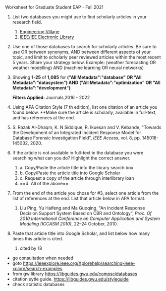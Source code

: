 Worksheet for Graduate Student EAP - Fall 2021

1. List two databases you might use to find scholarly articles in your research field. 

   1. [Engineering Village](http://proxygw.wrlc.org/login?url=https://www.engineeringvillage.com/search/quick.url)
   2. [IEEE/IEE Electronic Library](http://proxygw.wrlc.org/login?url=http://www.ieee.org/ieeexplore/)

2.  Use one of those databases to search for scholarly articles. Be sure to use OR between synonyms, AND between different aspects of your topic, and limit to scholarly peer reviewed articles within the most recent 5 years. Share your strategy below. Example: (weather forecasting OR weather modelling) AND (machine learning OR neural networks) 

   1. Showing **1-25** of **1,085** for **("All Metadata":"database" OR "All Metadata":"datasystem") AND ("All Metadata":"optimization" OR "All Metadata":"development")**

       **Filters Applied:** Journals,2016 - 2022

3.  Using APA Citation Style (7 th edition), list one citation of an article you found below. **Make sure the article is scholarly, available in full-text, and has references at the end. 

   1. S. Razak Al-Dhaqm, K. N Siddique, R. Ikuesan and V. Kebande, "Towards the Development of an Integrated Incident Response Model for Database Forensic Investigation Field", *IEEE Access*, vol. 8, pp. 145018-145032, 2020.

4. If the article is not available in full-text in the database you were searching what can you do? Highlight the correct answer. 

   1. a. Copy/Paste the article title into the library search box 
   2. b. Copy/Paste the article title into Google Scholar 
   3. c. Request a copy of the article through interlibrary loan 
   4. ==d. All of the above==

5. From the end of the article you chose for #3, select one article from the list of references at the end. List that article below in APA format. 

   1. Liu Ping, Yu Haifeng and Ma Guoqing, "An Incident Response Decision Support System Based on CBR and Ontology", *Proc. Of 2010 International Conference on Computer Application and System Modeling (ICCASM 2010)*, 22–24 October, 2010.

6. Paste that article title into Google Scholar, and list below how many times this article is cited.

   1. cited by 18





- go consultation when needed
- goto https://ieeexplore.ieee.org/Xplorehelp/searching-ieee-xplore/search-examples
- from gw library https://libguides.gwu.edu/compscidatabases
- citation sytle guide. https://libguides.gwu.edu/styleguide
- check statistic databases